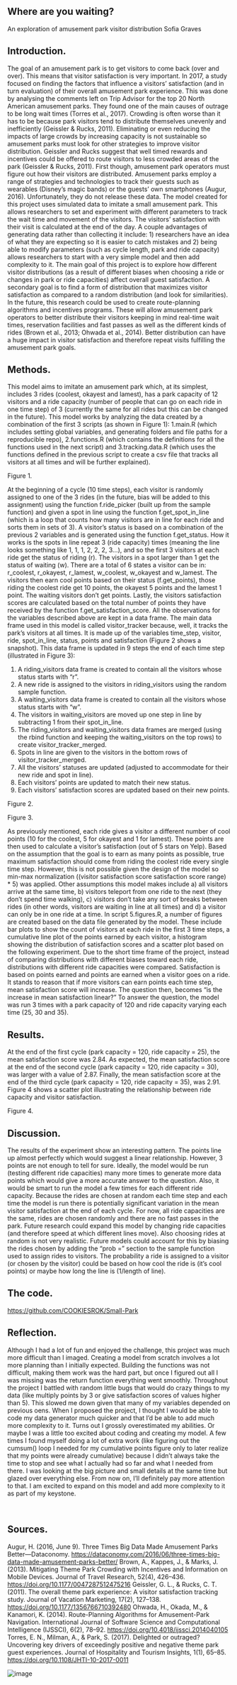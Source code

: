 ## Where are you waiting?
An exploration of amusement park visitor distribution
Sofia Graves

## Introduction.
The goal of an amusement park is to get visitors to come back (over and over). This means that visitor satisfaction is very important. In 2017, a study focused on finding the factors that influence a visitors’ satisfaction (and in turn evaluation) of their overall amusement park experience. This was done by analysing the comments left on Trip Advisor for the top 20 North American amusement parks.  They found one of the main causes of outrage to be long wait times (Torres et al., 2017). Crowding is often worse than it has to be because park visitors tend to distribute themselves unevenly and inefficiently (Geissler & Rucks, 2011). Eliminating or even reducing the impacts of large crowds by increasing capacity is not sustainable so amusement parks must look for other strategies to improve visitor distribution. Geissler and Rucks suggest that well timed rewards and incentives could be offered to route visitors to less crowded areas of the park (Geissler & Rucks, 2011). First though, amusement park operators must figure out how their visitors are distributed. Amusement parks employ a range of strategies and technologies to track their guests such as wearables (Disney’s magic bands) or the guests’ own smartphones (Augur, 2016). Unfortunately, they do not release these data. The model created for this project uses simulated data to imitate a small amusement park. This allows researchers to set and experiment with different parameters to track the wait time and movement of the visitors. The visitors’ satisfaction with their visit is calculated at the end of the day. A couple advantages of generating data rather than collecting it include: 1) researchers have an idea of what they are expecting so it is easier to catch mistakes and 2) being able to modify parameters (such as cycle length, park and ride capacity) allows researchers to start with a very simple model and then add complexity to it.
The main goal of this project is to explore how different visitor distributions (as a result of different biases when choosing a ride or changes in park or ride capacities) affect overall guest satisfaction. A secondary goal is to find a form of distribution that maximizes visitor satisfaction as compared to a random distribution (and look for similarities). In the future, this research could be used to create route-planning algorithms and incentives programs. These will allow amusement park operators to better distribute their visitors keeping in mind real-time wait times, reservation facilities and fast passes as well as the different kinds of rides (Brown et al., 2013; Ohwada et al., 2014). Better distribution can have a huge impact in visitor satisfaction and therefore repeat visits fulfilling the amusement park goals. 

## Methods.
This model aims to imitate an amusement park which, at its simplest, includes 3 rides (coolest, okayest and lamest), has a park capacity of 12 visitors and a ride capacity (number of people that can go on each ride in one time step) of 3 (currently the same for all rides but this can be changed in the future). This model works by analyzing the data created by a combination of the first 3 scripts (as shown in Figure 1): 1.main.R (which includes setting global variables, and generating folders and file paths for a reproducible repo), 2.functions.R (which contains the definitions for all the functions used in the next script) and 3.tracking.data.R (which uses the functions defined in the previous script to create a csv file that tracks all visitors at all times and will be further explained). 

Figure 1.
 

At the beginning of a cycle (10 time steps), each visitor is randomly assigned to one of the 3 rides (in the future, bias will be added to this assignment) using the function f.ride_picker (built up from the sample function) and given a spot in line using the function f.get_spot_in_line (which is a loop that counts how many visitors are in line for each ride and sorts them in sets of 3). A visitor’s status is based on a combination of the previous 2 variables and is generated using the function f.get_status. How it works is the spots in line repeat 3 (ride capacity) times (meaning the line looks something like 1, 1, 1, 2, 2, 2, 3…), and so the first 3 visitors at each ride get the status of riding (r). The visitors in a spot larger than 1 get the status of waiting (w). There are a total of 6 states a visitor can be in: r_coolest, r_okayest, r_lamest, w_coolest, w_okayest and w_lamest. 
The visitors then earn cool points based on their status (f.get_points), those riding the coolest ride get 10 points, the okayest 5 points and the lamest 1 point. The waiting visitors don’t get points. Lastly, the visitors satisfaction scores are calculated based on the total number of points they have received by the function f.get_satisfaction_score. All the observations for the variables described above are kept in a data frame. 
The main data frame used in this model is called visitor_tracker because, well, it tracks the park’s visitors at all times. It is made up of the variables time_step, visitor, ride, spot_in_line, status, points and satisfaction (Figure 2 shows a snapshot). This data frame is updated in 9 steps the end of each time step (illustrated in Figure 3):
1) A riding_visitors data frame is created to contain all the visitors whose status starts with “r”.
2) A new ride is assigned to the visitors in riding_visitors using the random sample function.
3) A waiting_visitors data frame is created to contain all the visitors whose status starts with “w”.
4) The visitors in waiting_visitors are moved up one step in line by subtracting 1 from their spot_in_line. 
5) The riding_visitors and waiting_visitors data frames are merged (using the rbind function and keeping the waiting_visitors on the top rows) to create visitor_tracker_merged.
6) Spots in line are given to the visitors in the bottom rows of visitor_tracker_merged. 
7) All the visitors’ statuses are updated (adjusted to accommodate for their new ride and spot in line).
8) Each visitors’ points are updated to match their new status. 
9) Each visitors’ satisfaction scores are updated based on their new points. 

Figure 2.
 

Figure 3.
 

As previously mentioned, each ride gives a visitor a different number of cool points (10 for the coolest, 5 for okayest and 1 for lamest). These points are then used to calculate a visitor’s satisfaction (out of 5 stars on Yelp). Based on the assumption that the goal is to earn as many points as possible, true maximum satisfaction should come from riding the coolest ride every single time step. However, this is not possible given the design of the model so min-max normalization ((visitor satisfaction score satisfaction score range) * 5) was applied.
Other assumptions this model makes include a) all visitors arrive at the same time, b) visitors teleport from one ride to the next (they don’t spend time walking), c) visitors don’t take any sort of breaks between rides (in other words, visitors are waiting in line at all times) and d) a visitor can only be in one ride at a time.
In script 5.figures.R, a number of figures are created based on the data file generated by the model. These include bar plots to show the count of visitors at each ride in the first 3 time steps, a cumulative line plot of the points earned by each visitor, a histogram showing the distribution of satisfaction scores and a scatter plot based on the following experiment.
Due to the short time frame of the project, instead of comparing distributions with different biases toward each ride, distributions with different ride capacities were compared. Satisfaction is based on points earned and points are earned when a visitor goes on a ride. It stands to reason that if more visitors can earn points each time step, mean satisfaction score will increase. The question then, becomes “is the increase in mean satisfaction linear?” To answer the question, the model was run 3 times with a park capacity of 120 and ride capacity varying each time (25, 30 and 35). 



## Results.
At the end of the first cycle (park capacity = 120, ride capacity = 25), the mean satisfaction score was 2.84. As expected, the mean satisfaction score at the end of the second cycle (park capacity = 120, ride capacity = 30), was larger with a value of 2.87. Finally, the mean satisfaction score at the end of the third cycle (park capacity = 120, ride capacity = 35), was 2.91. Figure 4 shows a scatter plot illustrating the relationship between ride capacity and visitor satisfaction. 

Figure 4.
 

## Discussion.
The results of the experiment show an interesting pattern. The points line up almost perfectly which would suggest a linear relationship. However, 3 points are not enough to tell for sure. Ideally, the model would be run (testing different ride capacities) many more times to generate more data points which would give a more accurate answer to the question. Also, it would be smart to run the model a few times for each different ride capacity. Because the rides are chosen at random each time step and each time the model is run there is potentially significant variation in the mean visitor satisfaction at the end of each cycle. 
For now, all ride capacities are the same, rides are chosen randomly and there are no fast passes in the park. Future research could expand this model by changing ride capacities (and therefore speed at which different lines move). Also choosing rides at random is not very realistic. Future models could account for this by biasing the rides chosen by adding the “prob =” section to the sample function used to assign rides to visitors. The probability a ride is assigned to a visitor (or chosen by the visitor) could be based on how cool the ride is (it’s cool points) or maybe how long the line is (1/length of line). 


## The code.
https://github.com/COOKIESROK/Small-Park

## Reflection. 
Although I had a lot of fun and enjoyed the challenge, this project was much more difficult than I imaged. Creating a model from scratch involves a lot more planning than I initially expected. Building the functions was not difficult, making them work was the hard part, but once I figured out all I was missing was the return function everything went smoothly. Throughout the project I battled with random little bugs that would do crazy things to my data (like multiply points by 3 or give satisfaction scores of values higher than 5). This slowed me down given that many of my variables depended on previous oens. When I proposed the project, I thought I would be able to code my data generator much quicker and that I’d be able to add much more complexity to it. Turns out I grossly overestimated my abilities. Or maybe I was a little too excited about coding and creating my model. A few times I found myself doing a lot of extra work (like figuring out the cumsum() loop I needed for my cumulative points figure only to later realize that my points were already cumulative) because I didn’t always take the time to stop and see what I actually had so far and what I needed from there. I was looking at the big picture and small details at the same time but glazed over everything else. From now on, I’ll definitely pay more attention to that. I am excited to expand on this model and add more complexity to it as part of my keystone. 

 
## Sources.
Augur, H. (2016, June 9). Three Times Big Data Made Amusement Parks Better—Dataconomy. https://dataconomy.com/2016/06/three-times-big-data-made-amusement-parks-better/
Brown, A., Kappes, J., & Marks, J. (2013). Mitigating Theme Park Crowding with Incentives and Information on Mobile Devices. Journal of Travel Research, 52(4), 426–436. https://doi.org/10.1177/0047287512475216
Geissler, G. L., & Rucks, C. T. (2011). The overall theme park experience: A visitor satisfaction tracking study. Journal of Vacation Marketing, 17(2), 127–138. https://doi.org/10.1177/1356766710392480
Ohwada, H., Okada, M., & Kanamori, K. (2014). Route-Planning Algorithms for Amusement-Park Navigation. International Journal of Software Science and Computational Intelligence (IJSSCI), 6(2), 78–92. https://doi.org/10.4018/ijssci.2014040105
Torres, E. N., Milman, A., & Park, S. (2017). Delighted or outraged? Uncovering key drivers of exceedingly positive and negative theme park guest experiences. Journal of Hospitality and Tourism Insights, 1(1), 65–85. https://doi.org/10.1108/JHTI-10-2017-0011




![image](https://user-images.githubusercontent.com/79480336/146240787-6f686f06-5e82-4953-bfcf-cd2b4bc3bf78.png)

